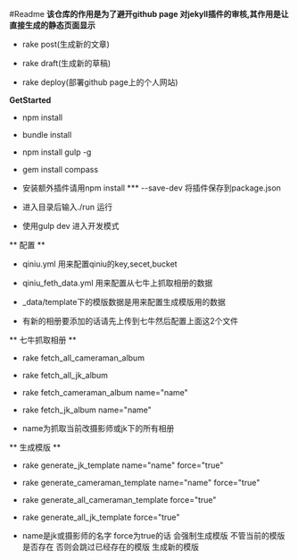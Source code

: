 #Readme
**该仓库的作用是为了避开github page 对jekyll插件的审核,其作用是让直接生成的静态页面显示**

* rake post(生成新的文章)

* rake draft(生成新的草稿)

* rake deploy(部署github page上的个人网站)


**GetStarted**
* npm install

* bundle install

* npm install gulp -g

* gem install compass

* 安装额外插件请用npm install *** --save-dev 将插件保存到package.json

* 进入目录后输入./run 运行

* 使用gulp dev 进入开发模式

** 配置 **

* qiniu.yml 用来配置qiniu的key,secet,bucket

* qiniu_feth_data.yml 用来配置从七牛上抓取相册的数据

* _data/template下的模版数据是用来配置生成模版用的数据

* 有新的相册要添加的话请先上传到七牛然后配置上面这2个文件

** 七牛抓取相册 **

* rake fetch_all_cameraman_album

* rake fetch_all_jk_album

* rake fetch_cameraman_album name="name"

* rake fetch_jk_album name="name"

* name为抓取当前改摄影师或jk下的所有相册

** 生成模版 **

* rake generate_jk_template name="name" force="true"

* rake generate_cameraman_template name="name" force="true"

* rake generate_all_cameraman_template force="true"

* rake generate_all_jk_template force="true"

* name是jk或摄影师的名字 force为true的话 会强制生成模版 不管当前的模版是否存在 否则会跳过已经存在的模版 生成新的模版
